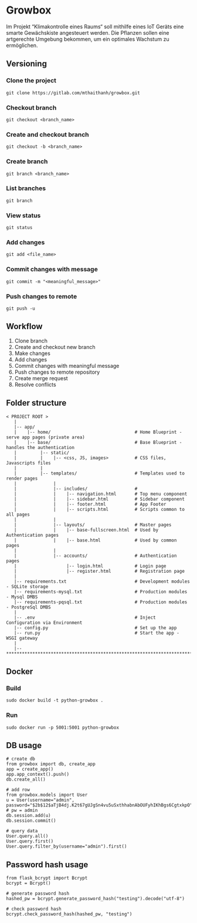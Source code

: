 # Growbox

Im Projekt “Klimakontrolle eines Raums“ soll mithilfe eines IoT Geräts eine smarte Gewächskiste angesteuert werden. Die Pflanzen sollen eine artgerechte Umgebung bekommen, um ein optimales Wachstum zu ermöglichen.

## Versioning
### Clone the project
`git clone https://gitlab.com/mthaithanh/growbox.git`

### Checkout branch
`git checkout <branch_name>`

### Create and checkout branch
`git checkout -b <branch_name>`

### Create branch
`git branch <branch_name>`

### List branches
`git branch`

### View status
`git status`

### Add changes
`git add <file_name>`

### Commit changes with message
`git commit -m "<meaningful_message>"`

### Push changes to remote
`git push -u`

## Workflow
1. Clone branch
2. Create and checkout new branch
3. Make changes
4. Add changes
5. Commit changes with meaningful message
6. Push changes to remote repository
7. Create merge request
8. Resolve conflicts

## Folder structure
```
< PROJECT ROOT >
   |
   |-- app/
   |    |-- home/                                # Home Blueprint - serve app pages (private area)
   |    |-- base/                                # Base Blueprint - handles the authentication
   |         |-- static/
   |         |    |-- <css, JS, images>          # CSS files, Javascripts files
   |         |
   |         |-- templates/                      # Templates used to render pages
   |              |
   |              |-- includes/                  #
   |              |    |-- navigation.html       # Top menu component
   |              |    |-- sidebar.html          # Sidebar component
   |              |    |-- footer.html           # App Footer
   |              |    |-- scripts.html          # Scripts common to all pages
   |              |
   |              |-- layouts/                   # Master pages
   |              |    |-- base-fullscreen.html  # Used by Authentication pages
   |              |    |-- base.html             # Used by common pages
   |              |
   |              |-- accounts/                  # Authentication pages
   |                   |-- login.html            # Login page
   |                   |-- register.html         # Registration page
   |
   |-- requirements.txt                          # Development modules - SQLite storage
   |-- requirements-mysql.txt                    # Production modules  - Mysql DMBS
   |-- requirements-pqsql.txt                    # Production modules  - PostgreSql DMBS
   |
   |-- .env                                      # Inject Configuration via Environment
   |-- config.py                                 # Set up the app
   |-- run.py                                    # Start the app - WSGI gateway
   |
   |-- ************************************************************************
```

## Docker
### Build
`sudo docker build -t python-growbox .`
### Run
`sudo docker run -p 5001:5001 python-growbox`

## DB usage
```
# create db
from growbox import db, create_app
app = create_app()
app.app_context().push()
db.create_all()

# add row
from growbox.models import User
u = User(username="admin", password="$2b$12$aTjB4dj.K2t67gUJgSn4vu5uSxthhabnAbOUFyhIKhBgs6CgtxkpO") # pw = admin
db.session.add(u)
db.session.commit()

# query data
User.query.all()
User.query.first()
User.query.filter_by(username="admin").first()
```

## Password hash usage
```
from flask_bcrypt import Bcrypt
bcrypt = Bcrypt()

# generate password hash
hashed_pw = bcrypt.generate_password_hash("testing").decode("utf-8")

# check password hash
bcrypt.check_password_hash(hashed_pw, "testing")

```
